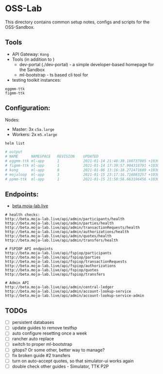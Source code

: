 # OSS-Lab

This directory contains common setup notes, configs and scripts for the OSS-Sandbox.


## Tools

- API Gateway: `Kong`
- Tools (in addition to )
  - dev-portal (./dev-portal) - a simple developer-based homepage for the Sandbox
  - ml-bootstrap - ts based cli tool for 
- testing toolkit instances:
```
eggmm-ttk
figmm-ttk
```


## Configuration:

Nodes: 
- Master: 3x `c5a.large`
- Workers: 2x `m5.xlarge`


```bash
helm list

# output
# NAME     	NAMESPACE	REVISION	UPDATED                                 	STATUS  	CHART                    	APP VERSION                                                                                                                                                                                                                                                                                                                                                                                                                                                                                                                                                                                                     
# eggmm-ttk	ml-app   	1       	2021-01-14 21:48:30.180737085 +1030 ACDT	deployed	ml-testing-toolkit-11.0.0	ml-testing-toolkit: v11.7.0 ml-testing-toolkit-ui: v11.6.2                                                                                                                                                                                                                                                                                                                                                                                                                                                                                                                                                      
# figmm-ttk	ml-app   	1       	2021-01-14 17:39:57.904318701 +1030 ACDT	deployed	ml-testing-toolkit-11.0.0	ml-testing-toolkit: v11.7.0 ml-testing-toolkit-ui: v11.6.2                                                                                                                                                                                                                                                                                                                                                                                                                                                                                                                                                      
# kong     	ml-app   	8       	2021-01-06 13:16:18.272471609 +1030 ACDT	deployed	kong-1.12.0              	2.2                                                                                                                                                                                                                                                                                                                                                                                                                                                                                                                                                                                                             
# mojaloop 	ml-app   	3       	2021-01-15 23:17:16.716083257 +1030 ACDT	failed  	mojaloop-11.0.0          	ml-api-adapter: v11.1.2; central-ledger: v11.3.1; account-lookup-service: v11.1.2; quoting-service: v11.1.4; central-settlement: v10.5.0; central-event-processor: v10.5.0; bulk-api-adapter: v11.0.2; email-notifier: v9.5.0; als-oracle-pathfinder: v10.2.0; transaction-requests-service: v11.1.2; finance-portal-ui: v10.4.0; finance-portal-backend-service: v10.4.0; settlement-management: v8.8.2; operator-settlement: v9.2.1; simulator: v11.0.2; mojaloop-simulator: v11.2.1; sdk-scheme-adapter: v11.8.0; ml-testing-toolkit: v11.5.0 ml-testing-toolkit-ui: v11.5.0; ml-testing-toolkit-cli: v11.3.0
# ppmm-ttk 	ml-app   	1       	2021-01-15 21:50:56.663196456 +1030 ACDT	deployed	ml-testing-toolkit-11.0.0	ml-testing-toolkit: v11.7.0 ml-testing-toolkit-ui: v11.6.2    
```

## Endpoints:

- [beta.moja-lab.live](http://beta.moja-lab.live)
```
# health checks:
http://beta.moja-lab.live/api/admin/participants/health
http://beta.moja-lab.live/api/admin/parties/health
http://beta.moja-lab.live/api/admin/transactionRequests/health
http://beta.moja-lab.live/api/admin/authorizations/health
http://beta.moja-lab.live/api/admin/quotes/health
http://beta.moja-lab.live/api/admin/transfers/health

# FSPIOP API endpoints
http://beta.moja-lab.live/api/fspiop/participants
http://beta.moja-lab.live/api/fspiop/parties
http://beta.moja-lab.live/api/fspiop/transactionRequests
http://beta.moja-lab.live/api/fspiop/authorizations
http://beta.moja-lab.live/api/fspiop/quotes
http://beta.moja-lab.live/api/fspiop/transfers

# Admin API
http://beta.moja-lab.live/api/admin/central-ledger
http://beta.moja-lab.live/api/admin/account-lookup-service
http://beta.moja-lab.live/api/admin/account-lookup-service-admin
```


## TODOs
- [ ] persistent databases
- [ ] update guides to remove testfsp
- [ ] auto configure resetting once a week
- [ ] rancher auto replace
- [ ] switch to proper ml-bootstrap
- [ ] gitops? Or some other, better way to manage?
- [ ] fix broken guide #2 transfers
- [ ] turn on auto-accept quotes, so that simulator-ui works again
- [ ] double check other guides - Simulator, TTK P2P
